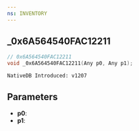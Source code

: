 ```yaml
---
ns: INVENTORY
---
```

## _0x6A564540FAC12211

```c
// 0x6A564540FAC12211
void _0x6A564540FAC12211(Any p0, Any p1);
```

```
NativeDB Introduced: v1207
```

## Parameters
* **p0**:
* **p1**:
